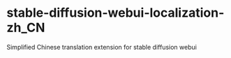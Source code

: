 # stable-diffusion-webui-localization-zh_CN
Simplified Chinese translation extension for stable diffusion webui

